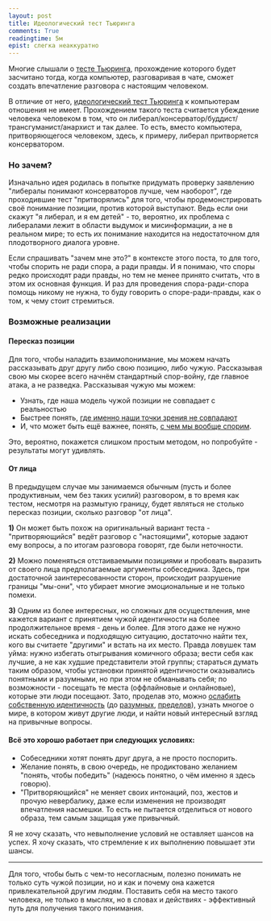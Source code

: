 ```yaml
---
layout: post
title: Идеологический тест Тьюринга
comments: True
readingtime: 5м
epist: слегка неаккуратно
---
```


Многие слышали о [<ins>тесте Тьюринга</ins>](https://en.wikipedia.org/wiki/Turing_test), прохождение которого будет засчитано тогда, когда компьютер, разговаривая в чате, сможет создать впечатление разговора с настоящим человеком.

В отличие от него, [<ins>идеологический тест Тьюринга</ins>](https://en.wikipedia.org/wiki/Ideological_Turing_Test) к компьютерам отношения не имеет. Прохождением такого теста считается убеждение человека человеком в том, что он либерал/консерватор/буддист/трансгуманист/анархист и так далее. То есть, вместо компьютера, притворяющегося человеком, здесь, к примеру, либерал притворяется консерватором.

### Но зачем?

Изначально идея родилась в попытке придумать проверку заявлению "либералы понимают консерваторов лучше, чем наоборот", где проходившие тест "притворялись" для того, чтобы продемонстрировать своё понимание позиции, против которой выступают. Ведь если они скажут "я либерал, и я ем детей" - то, вероятно, их проблема с либералами лежит в области выдумок и мисинформации, а не в реальном мире; то есть их понимание находится на недостаточном для плодотворного диалога уровне. 

Если спрашивать "зачем мне это?" в контексте этого поста, то для того, чтобы спорить не ради спора, а ради правды. И я понимаю, что споры редко происходят ради правды, но тем не менее принято считать, что в этом их основная функция. И раз для проведения спора-ради-спора помощь никому не нужна, то буду говорить о споре-ради-правды, как о том, к чему стоит стремиться.

### Возможные реализации

#### **Пересказ позиции**

Для того, чтобы наладить взаимопонимание, мы можем начать рассказывать друг другу либо свою позицию, либо чужую. Рассказывая свою мы скорее всего начнём стандартный спор-войну, где главное атака, а не разведка. Рассказывая чужую мы можем: 

* Узнать, где наша модель чужой позиции не совпадает с реальностью 
* Быстрее понять, [<ins>где именно наши точки зрения не совпадают</ins>](https://www.youtube.com/watch?v=vYi9ZxZM6WQ)
* И, что может быть ещё важнее, понять, [<ins>с чем мы вообще спорим</ins>](http://varlamov.ru/1703313.html).

Это, вероятно, покажется слишком простым методом, но попробуйте - результаты могут удивлять.

#### **От лица**

В предыдущем случае мы занимаемся обычным (пусть и более продуктивным, чем без таких усилий) разговором, в то время как тестом, несмотря на размытую границу, будет являться не столько пересказ позиции, сколько разговор "от лица". 

**1)** Он может быть похож на оригинальный вариант теста - "притворяющийся" ведёт разговор с "настоящими", которые задают ему вопросы, а по итогам разговора говорят, где были неточности. 

**2)** Можно поменяться отстаиваемыми позициями и пробовать выразить от своего лица предполагаемые аргументы собеседника. Здесь, при достаточной заинтересованности сторон, происходит разрушение границы "мы-они", что убирает многие эмоциональные и не только помехи.

**3)** Одним из более интересных, но сложных для осуществления, мне кажется вариант с принятием чужой идентичности на более продолжительное время - день и более. Для этого даже не нужно искать собеседника и подходящую ситуацию, достаточно найти тех, кого вы считаете "другими" и встать на их место. Правда ловушек там уйма: нужно избегать отыгрывания комичного образа; вести себя как лучшие, а не как худшие представители этой группы; стараться думать таким образом, чтобы установки принятой идентичности оказывались понятными и разумными, но при этом не обманывать себя; по возможности - посещать те места (оффлайновые и онлайновые), которые эти люди посещают. Зато, проделав это, можно [<ins>ослабить собственную идентичность</ins>](http://www.paulgraham.com/identity.html) (до [<ins>разумных</ins>](http://rationality.org/2015/03/02/keep-your-identity-fluid/), [<ins>пределов</ins>](http://lesswrong.com/lw/idj/use_your_identity_carefully/)), узнать многое о мире, в котором живут другие люди, и найти новый интересный взгляд на привычные вопросы.

#### **Всё это хорошо работает при следующих условиях:**

* Собеседники хотят понять друг друга, а не просто поспорить.
* Желание понять, в свою очередь, не продиктовано желанием "понять, чтобы победить" (надеюсь понятно, о чём именно я здесь говорю).
* "Притворяющийся" не меняет своих интонаций, поз, жестов и прочую невербалику, даже если изменения не производят впечатления насмешки. То есть не пытается отделиться от нового образа, тем самым защищая уже привычный. 

Я не хочу сказать, что невыполнение условий не оставляет шансов на успех. Я хочу сказать, что стремление к их выполнению повышает эти шансы. 

<hr>

Для того, чтобы быть с чем-то несогласным, полезно понимать не только суть чужой позиции, но и как и почему она кажется привлекательной другим людям. Поставить себя на место такого человека, не только в мыслях, но в словах и действиях - эффективный путь для получения такого понимания.